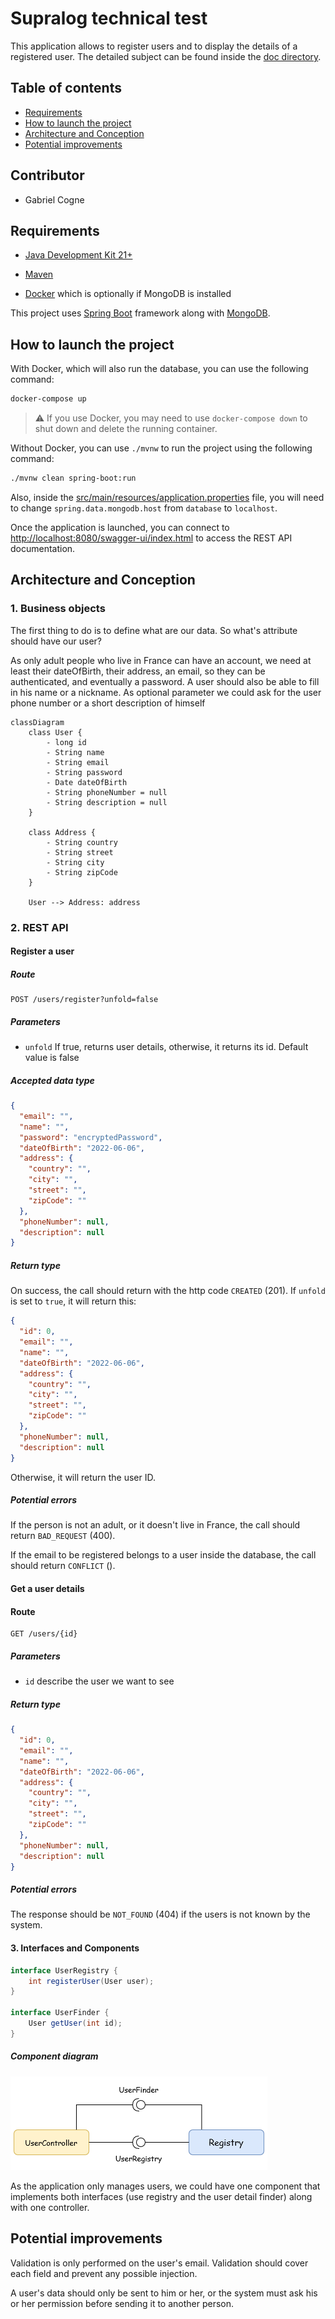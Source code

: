 # Supralog technical test

This application allows to register users and to display the details of a registered user. The detailed subject can be found inside the [doc directory](doc/TestTechnique_JAVA_BACK_END[736].pdf).


## Table of contents
* [Requirements](#requirements)
* [How to launch the project](#how-to-launch-the-project)
* [Architecture and Conception](#architecture-and-conception)
* [Potential improvements](#potential-improvements)


## Contributor
* Gabriel Cogne

## Requirements
* [Java Development Kit 21+](https://www.oracle.com/fr/java/technologies/downloads/)
* [Maven](https://maven.apache.org/download.cgi)

* [Docker](https://www.docker.com/) which is optionally if MongoDB is installed

This project uses [Spring Boot](https://spring.io/projects/spring-boot) framework along with [MongoDB](https://www.mongodb.com).

## How to launch the project
With Docker, which will also run the database, you can use the following command:
```zsh
docker-compose up
```

> :warning: If you use Docker, you may need to use `docker-compose down` to shut down and delete the running container.


Without Docker, you can use `./mvnw` to run the project using the following command:
```zsh
./mvnw clean spring-boot:run
```
Also, inside the [src/main/resources/application.properties](src/main/resources/application.properties) file, you will
need to change `spring.data.mongodb.host` from `database` to `localhost`.

Once the application is launched, you can connect to [http://localhost:8080/swagger-ui/index.html](http://localhost:8080/swagger-ui/index.html)
to access the REST API documentation.

## Architecture and Conception
### 1. Business objects
The first thing to do is to define what are our data. So what's attribute should have our user?

As only adult people who live in France can have an account, we need at least their dateOfBirth, their address, an email,
so they can be authenticated, and eventually a password. A user should also be able to fill in his name or a nickname.
As optional parameter we could ask for the user phone number or a short description of himself

```mermaid
classDiagram
    class User {
    	- long id
        - String name
        - String email
        - String password
        - Date dateOfBirth
        - String phoneNumber = null
        - String description = null
    }

    class Address {
        - String country
        - String street
        - String city
        - String zipCode
    }

    User --> Address: address
```

### 2. REST API
#### Register a user
##### Route
```
POST /users/register?unfold=false
```
##### Parameters
* `unfold` If true, returns user details, otherwise, it returns its id. Default value is false
##### Accepted data type
```json
{
  "email": "",
  "name": "",
  "password": "encryptedPassword",
  "dateOfBirth": "2022-06-06",
  "address": {
	"country": "",
	"city": "",
	"street": "",
	"zipCode": ""
  },
  "phoneNumber": null,
  "description": null
}
```
##### Return type
On success, the call should return with the http code `CREATED` (201).
If `unfold` is set to `true`, it will return this:
```json
{
  "id": 0,
  "email": "",
  "name": "",
  "dateOfBirth": "2022-06-06",
  "address": {
	"country": "",
	"city": "",
	"street": "",
	"zipCode": ""
  },
  "phoneNumber": null,
  "description": null
}
```
Otherwise, it will return the user ID.

##### Potential errors
If the person is not an adult, or it doesn't live in France, the call should
return `BAD_REQUEST` (400).

If the email to be registered belongs to a user inside the database, the call should
return `CONFLICT` ().

#### Get a user details
#### Route
```
GET /users/{id}
```
##### Parameters
* `id` describe the user we want to see
##### Return type
```json
{
  "id": 0,
  "email": "",
  "name": "",
  "dateOfBirth": "2022-06-06",
  "address": {
	"country": "",
	"city": "",
	"street": "",
	"zipCode": ""
  },
  "phoneNumber": null,
  "description": null
}
```
##### Potential errors
The response should be `NOT_FOUND` (404) if the users is not known by the system.


#### 3. Interfaces and Components
```java
interface UserRegistry {
    int registerUser(User user);
}

interface UserFinder {
    User getUser(int id);
}
```
##### Component diagram
![Component diagram](./doc/ComposantDiagram.png)

As the application only manages users, we could have one component that implements
both interfaces (use registry and the user detail finder) along with one controller.

## Potential improvements
Validation is only performed on the user's email. Validation should cover each field and prevent any possible injection.

A user's data should only be sent to him or her, or the system must ask his or her permission before sending it to another person.